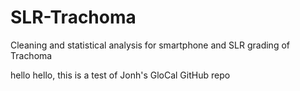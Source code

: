 # SLR-Trachoma
Cleaning and statistical analysis for smartphone and SLR grading of Trachoma

hello hello, this is a test of Jonh's GloCal GitHub repo
